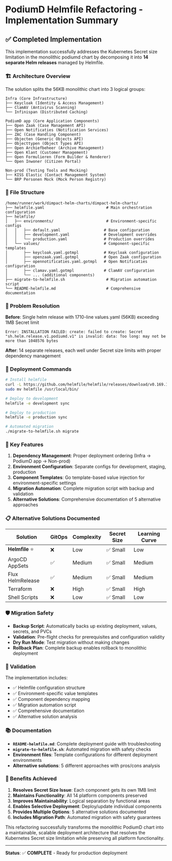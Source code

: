 # PodiumD Helmfile Refactoring - Implementation Summary

## ✅ Completed Implementation

This implementation successfully addresses the Kubernetes Secret size limitation in the monolithic podiumd chart by decomposing it into **14 separate Helm releases** managed by Helmfile.

### 🏗️ Architecture Overview

The solution splits the 56KB monolithic chart into 3 logical groups:

```
Infra (Core Infrastructure)
├── Keycloak (Identity & Access Management)
├── ClamAV (Antivirus Scanning)  
└── Infinispan (Distributed Caching)

PodiumD app (Core Application Components)
├── Open Zaak (Case Management API)
├── Open Notificaties (Notification Services)
├── ZAC (Case Handling Component)
├── Objecten (Generic Objects API)
├── Objecttypen (Object Types API)
├── Open Archiefbeheer (Archive Management)
├── Open Klant (Customer Management)
├── Open Formulieren (Form Builder & Renderer)
└── Open Inwoner (Citizen Portal)

Non-prod (Testing Tools and Mocking)
├── KISS Elastic (Contact Management System)
└── BRP Personen Mock (Mock Person Registry)
```

### 📁 File Structure

```
/home/runner/work/dimpact-helm-charts/dimpact-helm-charts/
├── helmfile.yaml                           # Main orchestration configuration
├── helmfile/
│   ├── environments/                       # Environment-specific configs
│   │   ├── default.yaml                   # Base configuration
│   │   ├── development.yaml               # Development overrides
│   │   └── production.yaml                # Production overrides
│   └── values/                            # Component-specific templates
│       ├── keycloak.yaml.gotmpl           # Keycloak configuration
│       ├── openzaak.yaml.gotmpl           # Open Zaak configuration
│       ├── opennotificaties.yaml.gotmpl   # Open Notificaties configuration
│       ├── clamav.yaml.gotmpl             # ClamAV configuration
│       └── ... (additional components)
├── migrate-to-helmfile.sh                  # Migration automation script
└── README-helmfile.md                      # Comprehensive documentation
```

### 🎯 Problem Resolution

**Before**: Single helm release with 1710-line values.yaml (56KB) exceeding 1MB Secret limit
```
Error: INSTALLATION FAILED: create: failed to create: Secret "sh.helm.release.v1.podiumd.v1" is invalid: data: Too long: may not be more than 1048576 bytes
```

**After**: 14 separate releases, each well under Secret size limits with proper dependency management

### 🚀 Deployment Commands

```bash
# Install helmfile
curl -L https://github.com/helmfile/helmfile/releases/download/v0.169.1/helmfile_0.169.1_linux_amd64.tar.gz | tar -xzf -
sudo mv helmfile /usr/local/bin/

# Deploy to development
helmfile -e development sync

# Deploy to production  
helmfile -e production sync

# Automated migration
./migrate-to-helmfile.sh migrate
```

### 🔧 Key Features

1. **Dependency Management**: Proper deployment ordering (Infra → PodiumD app → Non-prod)
2. **Environment Configuration**: Separate configs for development, staging, production
3. **Component Templates**: Go template-based value injection for environment-specific settings
4. **Migration Automation**: Complete migration script with backup and validation
5. **Alternative Solutions**: Comprehensive documentation of 5 alternative approaches

### 📋 Alternative Solutions Documented

| Solution | GitOps | Complexity | Secret Size | Learning Curve |
|----------|--------|------------|-------------|----------------|
| **Helmfile** ⭐ | ❌ | Low | ✅ Small | Low |
| ArgoCD AppSets | ✅ | Medium | ✅ Small | Medium |
| Flux HelmRelease | ✅ | Medium | ✅ Small | Medium |
| Terraform | ❌ | High | ✅ Small | High |
| Shell Scripts | ❌ | Low | ✅ Small | Low |

### 🛡️ Migration Safety

- **Backup Script**: Automatically backs up existing deployment, values, secrets, and PVCs
- **Validation**: Pre-flight checks for prerequisites and configuration validity
- **Dry Run Mode**: Test migration without making changes
- **Rollback Plan**: Complete backup enables rollback to monolithic deployment

### 🧪 Validation

The implementation includes:
- ✅ Helmfile configuration structure
- ✅ Environment-specific value templates  
- ✅ Component dependency mapping
- ✅ Migration automation script
- ✅ Comprehensive documentation
- ✅ Alternative solution analysis

### 📚 Documentation

- **`README-helmfile.md`**: Complete deployment guide with troubleshooting
- **`migrate-to-helmfile.sh`**: Automated migration with safety checks
- **Environment files**: Template configurations for different deployment environments
- **Alternative solutions**: 5 different approaches with pros/cons analysis

### 🎉 Benefits Achieved

1. **Resolves Secret Size Issue**: Each component gets its own 1MB limit
2. **Maintains Functionality**: All 14 platform components preserved
3. **Improves Maintainability**: Logical separation by functional areas
4. **Enables Selective Deployment**: Deploy/update individual components
5. **Provides Multiple Options**: 5 alternative solutions documented
6. **Includes Migration Path**: Automated migration with safety guarantees

This refactoring successfully transforms the monolithic PodiumD chart into a maintainable, scalable deployment architecture that resolves the Kubernetes Secret size limitation while preserving all platform functionality.

---

**Status**: ✅ **COMPLETE** - Ready for production deployment